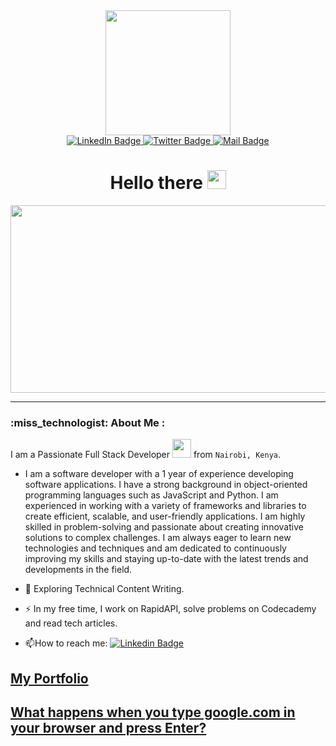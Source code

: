 <div id="header" align="center">
    <img src="https://media.giphy.com/media/jdPMeyv9rn0hZHh8n9/giphy.gif" width="200"/>
  <div id="badges">
    <a href="https://www.linkedin.com/in/Gracious-lumbasio-b09979212/">
      <img src="https://img.shields.io/badge/LinkedIn-blue?style=for-the-badge&logo=linkedin&logoColor=white" alt="LinkedIn Badge"/>
    </a>
    <a href="https://twitter.com/Gracious0090">
      <img src="https://img.shields.io/badge/Twitter-blue?style=for-the-badge&logo=twitter&logoColor=white" alt="Twitter Badge"/>
    </a>
    <a href="https://mail.google.com/mail/u/0/?tab=rm&ogbl#inbox">
      <img src="https://img.shields.io/badge/Mail-hue?style=for-the-badge&logo=Mail.google&logoColor=white" alt="Mail Badge"/>
    </a>
  </div>
  <img src="https://komarev.com/ghpvc/?username=Graciouslumbasio&style=flat-square&color=blue" alt=""/>
  <h1>
    Hello there
    <img src="https://imgur.com/3RQGKH8:" width="30px"/>
  </h1>
  </div>
  <div align="center">
    <img src="https://media.giphy.com/media/9iv4ErObYQvrW/giphy.gif" width="800" height="300"/>
  </div>
  
  ----
  
  ### :miss_technologist: About Me :
  I am a Passionate Full Stack Developer <img src="https://media.giphy.com/media/WUlplcMpOCEmTGBtBW/giphy.gif" width="30"> from `Nairobi, Kenya`.
  - I am a software developer with a 1 year of experience developing software applications. I have a strong background in object-oriented programming languages such as JavaScript and Python. I am experienced in working with a variety of frameworks and libraries to create efficient, scalable, and user-friendly applications. I am highly skilled in problem-solving and passionate about creating innovative solutions to complex challenges. I am always eager to learn new technologies and techniques and am dedicated to continuously improving my skills and staying up-to-date with the latest trends and developments in the field.
  
  - :seedling:  Exploring Technical Content Writing.
  
  - :zap: In my free time, I work on RapidAPI, solve problems on Codecademy and read tech articles.
  
  - :mailbox:How to reach me: [![Linkedin Badge](https://img.shields.io/badge/LinkedIn-blue?style=for-the-badge&logo=LinkedIn&logoColor=white)](https://www.linkedin.com/in/Gracious-lumbasio-b09979212/)
  ## [My Portfolio](https://Graciouslumbasio.github.io/portfolio/)
 ## [What happens when you type google.com in your browser and press Enter?](https://medium.com/@Graciouslumbasio/what-happens-when-you-type-google-com-in-your-browser-and-press-enter-fc21dea6c983) 
